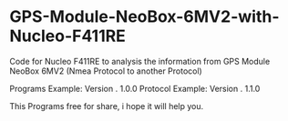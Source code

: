 # GPS-Module-NeoBox-6MV2-with-Nucleo-F411RE
Code for Nucleo F411RE to analysis the information from GPS Module NeoBox 6MV2 (Nmea Protocol to another Protocol)

Programs Example: Version . 1.0.0
Protocol Example: Version . 1.1.0

This Programs free for share, i hope it will help you.
